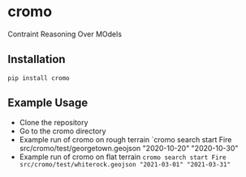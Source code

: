 # cromo
Contraint Reasoning Over MOdels

Installation
------------
`pip install cromo`

Example Usage
-------------
* Clone the repository
* Go to the cromo directory
* Example run of cromo on rough terrain
`cromo search start Fire src/cromo/test/georgetown.geojson "2020-10-20" "2020-10-30"
* Example run of cromo on flat terrain
`cromo search start Fire src/cromo/test/whiterock.geojson "2021-03-01" "2021-03-31"`
